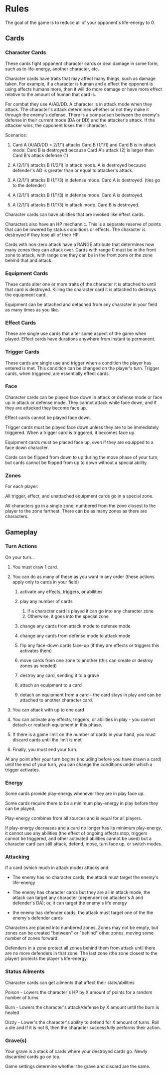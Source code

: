 # Rules

The goal of the game is to reduce all of your opponent's life-energy to 0.

## Cards


### Character Cards

These cards fight opponent character cards or deal damage in some form, such as
to life-energy, another character, etc.

Character cards have traits that may affect many things, such as damage taken.
For example, if a character is human and a effect the opponent is using affects
humans more, then it will do more damage or have more effect relative to the
amount of human that card is.

For combat they use A/AD/DD.  A character is in attack mode when they attack.
The character's attack determines whether or not they make it through the
enemy's defense.  There is a comparison between the enemy's defense in their
current mode (DA or DD) and the attacker's attack.  If the attacker wins, the
opponent loses their character.

Scenarios:

1. Card A (A/AD/DD = 2/1/1) attacks Card B (1/1/1) and Card B is in attack
   mode: Card B is destroyed because Card A's attack (2) is larger than Card
B's attack defense (1)

2. A (2/1/1) attacks B (1/2/1) in attack mode.  A is destroyed because
   defender's AD is greater than or equal to attacker's attack.

3. A (2/1/1) attacks B (1/1/3) in defense mode.  Card A is destroyed. (ties go
   to the defender)

4. A (2/1/1) attacks B (1/1/3) in defense mode.  Card A is destroyed.

5. A (2/1/1) attacks B (1/1/3) in attack mode.  Card B is destroyed.

Character cards can have abilities that are invoked like effect cards.

Characters also have an HP mechannic.  This is a separate reserve of points
that can be lowered by status conditions or effects.  The character is destroyed
if they lose all of their HP.

Cards with non-zero attack have a RANGE attribute that determines how many
zones they can attack over.  Cards with range 0 must be in the front zone to
attack, with range one they can be in the front zone or the zone behind that
and attack.

### Equipment Cards

These cards alter one or more traits of the character it is attached to until
that card is destroyed.  Killing the character card it is attached to destroys
the equipment card.

Equipment can be attached and detached from any character in your field as many
times as you like.

### Effect Cards

These are single use cards that alter some aspect of the game when played.
Effect cards have durations anywhere from instant to permanent.

### Trigger Cards

These cards are single use and trigger when a condition the player has entered
is met. This condition can be changed on the player's turn. Trigger cards, when
triggered, are essentially effect cards.

### Face

Character cards can be played face down in attack or defense mode or face up in
attack or defense mode.  They cannot attack while face down, and if they are
attacked they become face up.

Effect cards cannot be played face down.

Trigger cards must be played face down unless they are to be immediately
triggered.  When a trigger card is triggered, it becomes face up.

Equipment cards must be placed face up, even if they are equipped to a face
down character.

Cards can be flipped from down to up during the move phase of your turn, but
cards cannot be flipped from up to down without a special ability.

### Zones

For each player:

All trigger, effect, and unattached equipment cards go in a special zone.

All characters go in a single zone, numbered from the zone closest to the
player to the zone farthest. There can be as many zones as there are
characters.

## Gameplay

### Turn Actions

On your turn...

 1. You must draw 1 card.
 2. You can do as many of these as you want in any order (these actions apply
    only to cards in your field)
    1. activate any effects, triggers, or abilities
    2. play any number of cards
        1. if a character card is played it can go into any character zone
        2. Otherwise, it goes into the special zone

    3. change any cards from attack mode to defense mode
    4. change any cards from defense mode to attack mode
    5. flip any face-down cards face-up (if they are effects or triggers this
       activates them)
    6. move cards from one zone to another (this can create or destroy zones as
       needed)
    7. destroy any card, sending it to a grave
    8. attach an equipment to a card
    9. detach an equipment from a card - the card stays in play and can be
       attached to another character card.

3. You can attack with up to one card
4. You can activate any effects, triggers, or abilities in play - you cannot
detach or reattach equipment in this phase.
5. If there is a game limit on the number of cards in your hand, you must
   discard cards until the limit is met
6. Finally, you must end your turn.

At any point after your turn begins (including before you have drawn a card)
until the end of your turn, you can change the conditions under which a trigger
activates.


### Energy

Some cards provide play-energy whenever they are in play face up.

Some cards require there to be a minimum play-energy in play before they can be
played.

Play-energy combines from all sources and is equal for all players.

If play-energy decreases and a card no longer has its minimum play-energy, it
cannot use any abilities (the effect of ongoing effects stop, triggers cannot be
triggered, and other activated abilities cannot be used) but a character card
can still attack, defend, move, turn face up, or switch modes.

### Attacking

If a card (which much in attack mode) attacks and:

+  The enemy has no character cards, the attack must target the enemy's
   life-energy

+ The enemy has character cards but they are all in attack mode, the attack can
  target any character (dependent on attacker's A and defender's DA); or, it
can target the enemy's life energy

+ the enemy has defender cards, the attack must target one of the the enemy's
  defender cards

Characters are placed into numbered zones. Zones may not be empty, but zones
can be created "between" or "behind" other zones, moving some number of zones
forward.

Defenders in a zone protect all zones behind them from attack until there are
no more defenders in that zone. The last zone (the zone closest to the player)
protects the player's life-energy.


### Status Ailments

Character cards can get ailments that affect their stats/abilities

Poison - Lowers the character's HP by X amount of points for a random number of
turns

Burn - Lowers the character's attack/defense by X amount until the burn is
healed

Dizzy - Lower's the character's ability to defend for X amount of turns.  Roll
a die and if it is not 6, then the character successfully performs their
action.

### Grave(s)

Your grave is a stack of cards where your destroyed cards go.  Newly discarded
cards go on top.

Game settings determine whether the grave and discard are the same.
